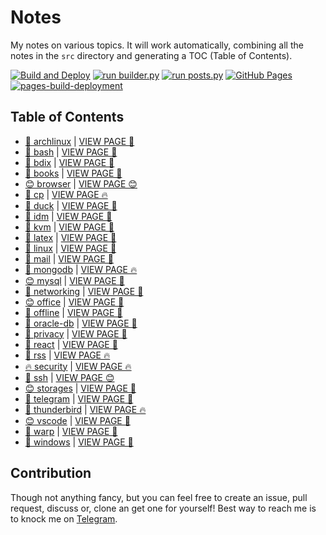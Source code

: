 # Notes

My notes on various topics. It will work automatically, combining all the notes in the `src` directory and generating a TOC (Table of Contents).

[![Build and Deploy](https://github.com/SharafatKarim/notes/actions/workflows/action.yml/badge.svg)](https://github.com/SharafatKarim/notes/actions/workflows/action.yml)
[![run builder.py](https://github.com/SharafatKarim/notes/actions/workflows/action.yml/badge.svg)](https://github.com/SharafatKarim/notes/actions/workflows/action.yml)
[![run posts.py](https://github.com/SharafatKarim/notes/actions/workflows/posts.yml/badge.svg)](https://github.com/SharafatKarim/notes/actions/workflows/posts.yml)
[![GitHub Pages](https://github.com/SharafatKarim/notes/actions/workflows/gh-pages.yml/badge.svg)](https://github.com/SharafatKarim/notes/actions/workflows/gh-pages.yml)
[![pages-build-deployment](https://github.com/SharafatKarim/notes/actions/workflows/pages/pages-build-deployment/badge.svg)](https://github.com/SharafatKarim/notes/actions/workflows/pages/pages-build-deployment)


## Table of Contents

- [🎉 archlinux](src/archlinux.md) | <a href='https://sharafat.is-a.dev/notes/archlinux' target='_blank'>VIEW PAGE 🤖</a>
- [🤖 bash](src/bash.md) | <a href='https://sharafat.is-a.dev/notes/bash' target='_blank'>VIEW PAGE 🎉</a>
- [🌟 bdix](src/bdix.md) | <a href='https://sharafat.is-a.dev/notes/bdix' target='_blank'>VIEW PAGE 🎉</a>
- [👾 books](src/books.md) | <a href='https://sharafat.is-a.dev/notes/books' target='_blank'>VIEW PAGE 🚀</a>
- [😊 browser](src/browser.md) | <a href='https://sharafat.is-a.dev/notes/browser' target='_blank'>VIEW PAGE 😊</a>
- [🎸 cp](src/cp.md) | <a href='https://sharafat.is-a.dev/notes/cp' target='_blank'>VIEW PAGE 🔥</a>
- [🌈 duck](src/duck.md) | <a href='https://sharafat.is-a.dev/notes/duck' target='_blank'>VIEW PAGE 🚀</a>
- [🤖 idm](src/idm.md) | <a href='https://sharafat.is-a.dev/notes/idm' target='_blank'>VIEW PAGE 👾</a>
- [🌈 kvm](src/kvm.md) | <a href='https://sharafat.is-a.dev/notes/kvm' target='_blank'>VIEW PAGE 🌟</a>
- [🎸 latex](src/latex.md) | <a href='https://sharafat.is-a.dev/notes/latex' target='_blank'>VIEW PAGE 🎉</a>
- [🍕 linux](src/linux.md) | <a href='https://sharafat.is-a.dev/notes/linux' target='_blank'>VIEW PAGE 👾</a>
- [🚀 mail](src/mail.md) | <a href='https://sharafat.is-a.dev/notes/mail' target='_blank'>VIEW PAGE 👾</a>
- [🎸 mongodb](src/mongodb.md) | <a href='https://sharafat.is-a.dev/notes/mongodb' target='_blank'>VIEW PAGE 🔥</a>
- [😊 mysql](src/mysql.md) | <a href='https://sharafat.is-a.dev/notes/mysql' target='_blank'>VIEW PAGE 🎉</a>
- [🍕 networking](src/networking.md) | <a href='https://sharafat.is-a.dev/notes/networking' target='_blank'>VIEW PAGE 👾</a>
- [😊 office](src/office.md) | <a href='https://sharafat.is-a.dev/notes/office' target='_blank'>VIEW PAGE 🌈</a>
- [🎸 offline](src/offline.md) | <a href='https://sharafat.is-a.dev/notes/offline' target='_blank'>VIEW PAGE 🤖</a>
- [👾 oracle-db](src/oracle-db.md) | <a href='https://sharafat.is-a.dev/notes/oracle-db' target='_blank'>VIEW PAGE 🍕</a>
- [🌟 privacy](src/privacy.md) | <a href='https://sharafat.is-a.dev/notes/privacy' target='_blank'>VIEW PAGE 🎸</a>
- [🚀 react](src/react.md) | <a href='https://sharafat.is-a.dev/notes/react' target='_blank'>VIEW PAGE 🍕</a>
- [🌈 rss](src/rss.md) | <a href='https://sharafat.is-a.dev/notes/rss' target='_blank'>VIEW PAGE 🔥</a>
- [🔥 security](src/security.md) | <a href='https://sharafat.is-a.dev/notes/security' target='_blank'>VIEW PAGE 🔥</a>
- [👾 ssh](src/ssh.md) | <a href='https://sharafat.is-a.dev/notes/ssh' target='_blank'>VIEW PAGE 😊</a>
- [😊 storages](src/storages.md) | <a href='https://sharafat.is-a.dev/notes/storages' target='_blank'>VIEW PAGE 🎉</a>
- [🎸 telegram](src/telegram.md) | <a href='https://sharafat.is-a.dev/notes/telegram' target='_blank'>VIEW PAGE 🎸</a>
- [🌟 thunderbird](src/thunderbird.md) | <a href='https://sharafat.is-a.dev/notes/thunderbird' target='_blank'>VIEW PAGE 🔥</a>
- [😊 vscode](src/vscode.md) | <a href='https://sharafat.is-a.dev/notes/vscode' target='_blank'>VIEW PAGE 🤖</a>
- [🌈 warp](src/warp.md) | <a href='https://sharafat.is-a.dev/notes/warp' target='_blank'>VIEW PAGE 🍕</a>
- [🌟 windows](src/windows.md) | <a href='https://sharafat.is-a.dev/notes/windows' target='_blank'>VIEW PAGE 🌈</a>

## Contribution

Though not anything fancy, but you can feel free to create an issue, pull request, discuss or, clone an get one for yourself!
Best way to reach me is to knock me on [Telegram](https://t.me/SharafatKarim).

